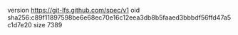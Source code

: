 version https://git-lfs.github.com/spec/v1
oid sha256:c89f11897598be6e68ec70e16c12eea3db8b5faaed3bbbdf56ffd47a5c1d7e20
size 7389
